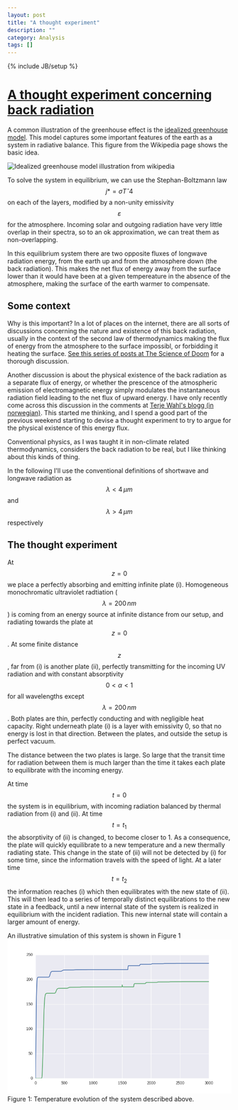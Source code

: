 ```yaml
---
layout: post
title: "A thought experiment"
description: ""
category: Analysis
tags: []
---
```

{% include JB/setup %}

# [A thought experiment concerning back radiation](http://hansbrenna.github.io/analysis/2016/05/09/a-thought-experiment)

A common illustration of the greenhouse effect is the [idealized greenhouse model](http://en.wikipedia.org/wiki/idealized_greenhouse_model). This model captures some important features of the earth as a system in radiative balance. This figure from the Wikipedia page shows the basic idea.

![Idealized greenhouse model illustration from wikipedia](https://upload.wikimedia.org/wikipedia/commons/thumb/3/39/IdealizedGreenhouseEmissivity78.png/400px-IdealizedGreenhouseEmissivity78.png)

To solve the system in equilibrium, we can use the Stephan-Boltzmann law $$j*=\sigma Tˆ4$$ on each of the layers, modified by a non-unity emissivity $$\varepsilon$$ for the atmosphere. Incoming solar and outgoing radiation have very little overlap in their spectra, so to an ok approximation, we can treat them as non-overlapping. 

In this equilibrium system there are two opposite fluxes of longwave radiation energy, from the earth up and from the atmosphere down (the back radiation). This makes the net flux of energy away from the surface lower than it would have been at a given tempereature in the absence of the atmosphere, making the surface of the earth warmer to compensate.

## Some context

Why is this important? In a lot of places on the internet, there are all sorts of discussions concerning the nature and existence of this back radiation, usually in the context of the second law of thermodynamics making the flux of energy from the atmosphere to the surface impossibl, or forbidding it heating the surface. [See this series of posts at The Science of Doom](https://scienceofdoom.com/roadmap/back-radiation/) for a thorough discussion.

Another discussion is about the physical existence of the back radiation as a separate flux of energy, or whether the prescence of the atmospheric emission of electromagnetic energy simply modulates the instantaneous radiation field leading to the net flux of upward energy. I have only recently come across this discussion in the comments at [Terje Wahl's blogg (in norwegian)](http://forskning.no/blogg/terje-wahls-blogg/ned-fra-el-ninjo). This started me thinking, and I spend a good part of the previous weekend starting to devise a thought experiment to try to argue for the physical existence of this energy flux.

Conventional physics, as I was taught it in non-climate related thermodynamics, considers the back radiation to be real, but I like thinking about this kinds of thing. 

In the following I'll use the conventional definitions of shortwave and longwave radiation as $$\lambda < 4 \, \mu m$$ and $$\lambda > 4 \, \mu m$$ respectively

## The thought experiment
At $$z=0$$ we place a perfectly absorbing and emitting infinite plate (i). Homogeneous monochromatic ultraviolet radtiation ($$\lambda=200\, nm$$) is coming from an energy source at infinite distance from our setup, and radiating towards the plate at $$z=0$$. At some finite distance $$z$$, far from (i) is another plate (ii), perfectly transmitting for the incoming UV radiation and with constant absorptivity $$0 < \alpha < 1$$  for all wavelengths except $$\lambda=200\, nm$$. Both plates are thin, perfectly conducting and with negligible heat capacity. Right underneath plate (i) is a layer with emissivity 0, so that no energy is lost in that direction. Between the plates, and outside the setup is perfect vacuum.

The distance between the two plates is large. So large that the transit time for radiation between them is much larger than the time it takes each plate to equilibrate with the incoming energy.

At time $$t=0$$ the system is in equilibrium, with incoming radiation balanced by thermal radiation from (i) and (ii). At time $$t=t_1$$ the absorptivity of (ii) is changed, to become closer to 1. As a consequence, the plate will quickly equilibrate to a new temperature and a new thermally radiating state. This change in the state of (ii) will not be detected by (i) for some time, since the information travels with the speed of light. At a later time $$t=t_2$$ the information reaches (i) which then equilibrates with the new state of (ii). This will then lead to a series of temporally distinct equilibrations to the new state in a feedback, until a new internal state of the system is realized in equilibrium with the incident radiation. This new internal state will contain a larger amount of energy. 

An illustrative simulation of this system is shown in Figure 1
![Temperature evolution of the system described above. The steplike evolution towards equilibrium is caused by the long transit time for radiation between the plates](https://github.com/hansbrenna/radiation_thought_experiment/blob/master/temperatures.png)<br>
Figure 1: Temperature evolution of the system described above.


